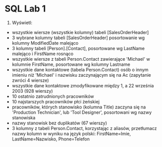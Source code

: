 # SQL Lab 1

1. Wyświetl:
- wszystkie wiersze (wszystkie kolumny) tabeli [SalesOrderHeader]
- 3 wybrane kolumny tabeli [SalesOrderHeader] posortowanie wg kolumny ModifiedDate malejąco
- 3 kolumny tabeli [Person].[Contact], posortowane wg LastName malejąco i FirstName rosnąco
- wszystkie wiersze z tabeli Person.Contact zawierające 'Michael' w kolumnie FirstName, posortowane wg kolumny Lastname
- wszystkie dane kontaktowe (tabela Person.Contact) osób o innym imieniu niż 'Michael' i nazwisku zaczynającym się na Ac (zapytanie zwróci 4 wiersze)
- wszystkie dane kontaktowe zmodyfikowane między 1, a 22 września 2003 (928 wierszy)
- 10 ostatnio zatrudnionych pracowników
- 10 najstarszych pracowników płci żeńskiej
- pracowników, których stanowisko (kolumna Title) zaczyna się na 'Production Technician', lub 'Tool Designer', posortowani wg nazwy stanowiska
- nazwy stanowisk bez duplikatów (67 wierszy)
- 3 kolumny z tabeli Person.Contact, korzystając z aliasów, przetłumacz nazwy kolumn w wyniku na język polski: FirstName=Imie, LastName=Nazwisko, Phone=Telefon